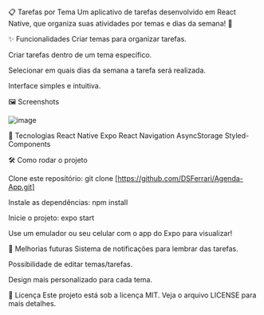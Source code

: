 📋 Tarefas por Tema
Um aplicativo de tarefas desenvolvido em React Native, que organiza suas atividades por temas e dias da semana! 📅

✨ Funcionalidades
Criar temas para organizar tarefas.

Criar tarefas dentro de um tema específico.

Selecionar em quais dias da semana a tarefa será realizada.

Interface simples e intuitiva.

🖼️ Screenshots

![image](https://github.com/user-attachments/assets/74b6eb60-0847-4045-a075-468871f15d0b)


🚀 Tecnologias
React Native
Expo
React Navigation
AsyncStorage
Styled-Components


🛠️ Como rodar o projeto

Clone este repositório:
git clone [https://github.com/DSFerrari/Agenda-App.git]

Instale as dependências:
npm install

Inicie o projeto:
expo start

Use um emulador ou seu celular com o app do Expo para visualizar!

📌 Melhorias futuras
Sistema de notificações para lembrar das tarefas.

Possibilidade de editar temas/tarefas.

Design mais personalizado para cada tema.

📄 Licença
Este projeto está sob a licença MIT. Veja o arquivo LICENSE para mais detalhes.
